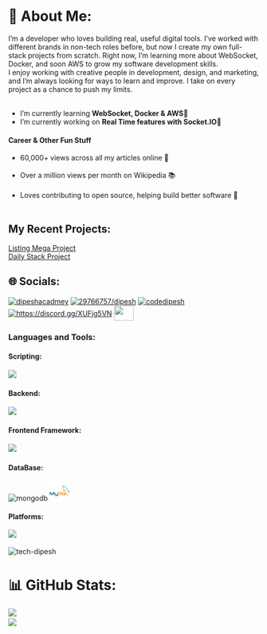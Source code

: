 # 💫 About Me:
I’m a developer who loves building real, useful digital tools. I’ve worked with different brands in non-tech roles before, but now I create my own full-stack projects from scratch.
Right now, I’m learning more about WebSocket, Docker, and soon AWS to grow my software development skills.
<br>
I enjoy working with creative people in development, design, and marketing, and I’m always looking for ways to learn and improve. I take on every project as a chance to push my limits.
<br><br>
-  I’m currently learning **WebSocket, Docker & AWS🌱**
- I’m currently working on **Real Time features with Socket.IO🔭**
    
#### Career & Other Fun Stuff
- 60,000+ views across all my articles online 👀<br/><br/>
- Over a million views per month on Wikipedia 📚<br/><br/>
- Loves contributing to open source, helping build better software 🔧<br/><br/>

 
## My Recent Projects:
<div><a href="https://mega-project-listing.onrender.com">Listing Mega Project</a></div>
<div><a href="https://daily-stack.vercel.app/">Daily Stack Project</a></div>

## 🌐 Socials:
<p align="left">
<a href="https://linkedin.com/in/dipeshacademy" target="blank"><img align="center" src="https://skillicons.dev/icons?i=linkedin" alt="dipeshacadmey" height="30" width="40" /></a>
<a href="https://stackoverflow.com/users/29766757/dipesh" target="blank"><img align="center" src="https://skillicons.dev/icons?i=stackoverflow" alt="29766757/dipesh" height="30" width="40" /></a>
<a href="https://www.leetcode.com/codedipesh" target="blank"><img align="center" src="https://raw.githubusercontent.com/rahuldkjain/github-profile-readme-generator/master/src/images/icons/Social/leet-code.svg" alt="codedipesh" height="30" width="40" /></a>
<a href="https://discord.gg/XUFjg5VN" target="blank"><img align="center" src="https://skillicons.dev/icons?i=discord" alt="https://discord.gg/XUFjg5VN" height="30" width="40" /></a>
<a href="https://x.com/techiedipesh" target="blank"><img align="center" src="https://skillicons.dev/icons?i=twitter" alt=""https://x.com/techiedipesh" height="30" width="40" /></a>
</p>

<h3 align="left">Languages and Tools:</h3>
<h4>Scripting:</h4>
<img src="https://skillicons.dev/icons?i=js,ts,c,cpp,html,c++">
<h4>Backend:</h4>
<img src="https://skillicons.dev/icons?i=nodejs,express,ejs">
<h4>Frontend Framework:</h4>
<img src="https://skillicons.dev/icons?i=react,nextjs,tailwind,bootstrap,materialui">
<h4>DataBase:</h4>
<img src="https://skillicons.dev/icons?i=mongodb,mysql" alt="mongodb"> <img src="https://raw.githubusercontent.com/devicons/devicon/master/icons/mysql/mysql-original-wordmark.svg" height="40" width="40">
<h4>Platforms:</h4>
<img src="https://skillicons.dev/icons?i=git,github,vite,npm,vercel,netlify,figma,notion,postman,hoppscotch">


<p><img align="center" src="https://github-readme-stats.vercel.app/api/top-langs?username=tech-dipesh&show_icons=true&locale=en&layout=compact" alt="tech-dipesh" /></p>

# 📊 GitHub Stats:
![](https://github-readme-stats.vercel.app/api?username=tech-dipesh&theme=dark&hide_border=false&include_all_commits=false&count_private=false)<br/>
![](https://github-readme-streak-stats.herokuapp.com/?user=tech-dipesh&theme=dark&hide_border=false)<br/>
